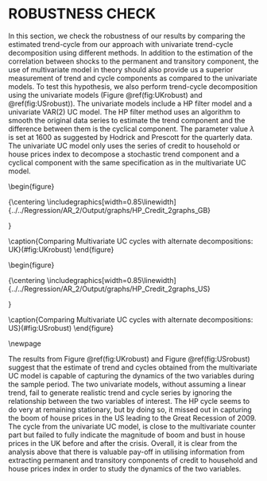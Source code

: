 # ROBUSTNESS CHECK

In this section, we check the robustness of our results by comparing the estimated trend-cycle from our approach with univariate trend-cycle decomposition using different methods. In addition to the estimation of the correlation between shocks to the permanent and transitory component, the use of multivariate model in theory should also provide us a  superior measurement of trend and cycle components as compared to the univariate models. To test this hypothesis, we also perform trend-cycle decomposition using the univariate models (Figure \@ref(fig:UKrobust) and \@ref(fig:USrobust)). The univariate models include a HP filter model and a univariate VAR(2) UC model. The HP filter method uses an algorithm to smooth the original data series to estimate the trend component and the difference between them is the cyclical component. The parameter value $\lambda$ is set at 1600 as suggested by Hodrick and Prescott for the quarterly data. The univariate UC model only uses the series of credit to household or house prices index to decompose a stochastic trend component and a cyclical component with the same specification as in the multivariate UC model. 

\begin{figure}

{\centering \includegraphics[width=0.85\linewidth]{../../Regression/AR_2/Output/graphs/HP_Credit_2graphs_GB} 

}

\caption{Comparing Multivariate UC cycles with alternate decompositions: UK}(\#fig:UKrobust)
\end{figure}

\begin{figure}

{\centering \includegraphics[width=0.85\linewidth]{../../Regression/AR_2/Output/graphs/HP_Credit_2graphs_US} 

}

\caption{Comparing Multivariate UC cycles with alternate decompositions: US}(\#fig:USrobust)
\end{figure}
	
\newpage

The results from Figure \@ref(fig:UKrobust) and Figure \@ref(fig:USrobust) suggest that the estimate of trend and cycles obtained from the multivariate UC model is capable of capturing the dynamics of the two variables during the sample period. The two univariate models, without assuming a linear trend, fail to generate realistic trend and cycle series by ignoring the relationship between the two variables of interest. The HP cycle seems to do very at remaining stationary, but by doing so, it missed out in capturing the boom of house prices in the US leading to the Great Recession of 2009. The cycle from the univariate UC model, is close to the multivariate counter part but failed to fully indicate the magnitude of boom and bust in house prices in the UK before and after the crisis. Overall, it is clear from the analysis above that there is valuable pay-off in utilising information from extracting permanent and transitory components of credit to household and house prices index in order to study the dynamics of the two variables. 


	

